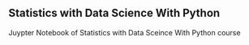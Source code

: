 ## Statistics with Data Science With Python

Juypter Notebook of Statistics with Data Sceince With Python course
